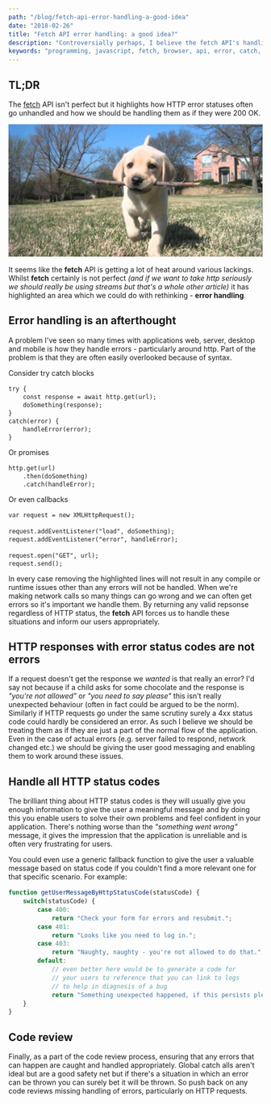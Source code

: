 ```yaml
---
path: "/blog/fetch-api-error-handling-a-good-idea"
date: "2018-02-26"
title: "Fetch API error handling: a good idea?"
description: "Controversially perhaps, I believe the fetch API's handling of errors is a good idea. Let the flame war commence!"
keywords: "programming, javascript, fetch, browser, api, error, catch, error handling, http"
---
```


## TL;DR

The [fetch](https://developer.mozilla.org/en-US/docs/Web/API/Fetch_API) API isn't perfect but it highlights how HTTP error statuses often go unhandled and how we should be handling them as if they were 200 OK.

![dog fetching a stick](dog-fetch.jpg)

It seems like the **fetch** API is getting a lot of heat around various lackings. Whilst **fetch** certainly is not perfect *(and if we want to take http seriously we should really be using streams but that's a whole other article)* it has highlighted an area which we could do with rethinking - **error handling**.

## Error handling is an afterthought

A problem I've seen so many times with applications web, server, desktop and mobile is how they handle errors - particularly around http. Part of the problem is that they are often easily overlooked because of syntax.

Consider try catch blocks

```javascript{5-8}
try {
    const response = await http.get(url);
    doSomething(response);
}
catch(error) {
    handleError(error);
}

```

Or promises

```javascript{3}
http.get(url)
    .then(doSomething)
    .catch(handleError);
```

Or even callbacks

```javascript{4}
var request = new XMLHttpRequest();

request.addEventListener("load", doSomething);
request.addEventListener("error", handleError);

request.open("GET", url);
request.send();

```

In every case removing the highlighted lines will not result in any compile or runtime issues other than any errors will not be handled. When we're making network calls so many things can go wrong and we can often get errors so it's important we handle them. By returning any valid repsonse regardless of HTTP status, the **fetch** API forces us to handle these situations and inform our users appropriately.

## HTTP responses with error status codes are not errors

If a request doesn't get the response we *wanted* is that really an error? I'd say not because if a child asks for some chocolate and the response is *"you're not allowed"* or *"you need to say please"* this isn't really unexpected behaviour (often in fact could be argued to be the norm). Similarly if HTTP requests go under the same scrutiny surely a 4xx status code could hardly be considered an error. As such I believe we should be treating them as if they are just a part of the normal flow of the application. Even in the case of actual errors (e.g. server failed to respond, network changed etc.) we should be giving the user good messaging and enabling them to work around these issues.

## Handle all HTTP status codes

The brilliant thing about HTTP status codes is they will usually give you enough information to give the user a meaningful message and by doing this you enable users to solve their own problems and feel confident in your application. There's nothing worse than the *"something went wrong"* message, it gives the impression that the application is unreliable and is often very frustrating for users.

You could even use a generic fallback function to give the user a valuable message based on status code if you couldn't find a more relevant one for that specific scenario. For example:

```javascript
function getUserMessageByHttpStatusCode(statusCode) {
    switch(statusCode) {
        case 400:
            return "Check your form for errors and resubmit.";
        case 401:
            return "Looks like you need to log in.";
        case 403:
            return "Naughty, naughty - you're not allowed to do that.";
        default:
            // even better here would be to generate a code for
            // your users to reference that you can link to logs
            // to help in diagnosis of a bug
            return "Something unexpected happened, if this persists please contact support.";
    }
}
```

## Code review

Finally, as a part of the code review process, ensuring that any errors that can happen are caught and handled appropriately. Global catch alls aren't ideal but are a good safety net but if there's a situation in which an error can be thrown you can surely bet it will be thrown. So push back on any code reviews missing handling of errors, particularly on HTTP requests.
